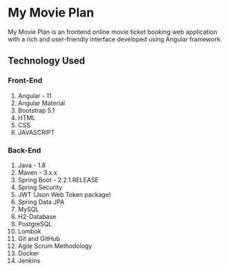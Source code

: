# My Movie Plan

My Movie Plan is an frontend online movie ticket booking web application with a rich and user-friendly interface developed using Angular framework.

## Technology Used

### Front-End

1. Angular - 11
2. Angular Material
3. Bootstrap 5.1
4. HTML
5. CSS
6. JAVASCRIPT

### Back-End

1. Java - 1.8
2. Maven - 3.x.x
3. Spring Boot - 2.2.1.RELEASE
4. Spring Security
5. JWT (Json Web Token package)
6. Spring Data JPA
7. MySQL
8. H2-Database
9. PostgreSQL
10. Lombok
11. Git and GitHub
12. Agile Scrum Methodology
13. Docker
14. Jenkins